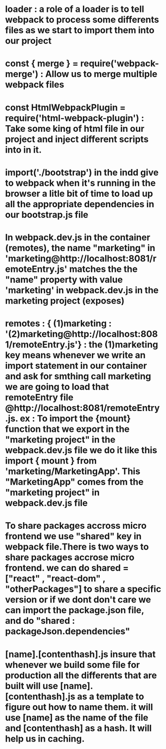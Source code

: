 # loader : a role of a loader is to tell webpack to process some differents files as we start to import them into our project

# const { merge } = require('webpack-merge') : Allow us to merge multiple webpack files

# const HtmlWebpackPlugin = require('html-webpack-plugin') : Take some king of html file in our project and inject different scripts into in it.

# import('./bootstrap') in the indd give to webpack when it's running in the browser a litle bit of time to load up all the appropriate dependencies in our bootstrap.js file

# In webpack.dev.js in the container (remotes), the name "marketing" in 'marketing@http://localhost:8081/remoteEntry.js' matches the the "name" property with value 'marketing' in webpack.dev.js in the marketing project (exposes)

# remotes : { (1)marketing : '(2)marketing@http://localhost:8081/remoteEntry.js'} : the (1)marketing key means whenever we write an import statement in our container  and ask for smthing call marketing we are going to load that remoteEntry file @http://localhost:8081/remoteEntry.js. ex : To import the {mount} function that we export in the "marketing project" in the webpack.dev.js file we do it like this import  { mount } from 'marketing/MarketingApp'. This "MarketingApp" comes from the "marketing project" in webpack.dev.js file

# To share packages accross micro frontend we use "shared" key in webpack file.There is two ways to share packages accrose micro frontend. we can do shared = ["react" , "react-dom" , "otherPackages"] to share a specific version or if we dont don't care we can import the package.json file, and do "shared : packageJson.dependencies"

# [name].[contenthash].js insure that whenever we build some file for production all the differents that are built will use [name].[contenthash].js as a template to figure out how to name them. it will use [name] as the name of the file and [contenthash] as a hash. It will help us in caching.


